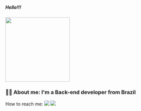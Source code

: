 
<h5>Hello!!!</h5>

<img src="https://media.giphy.com/media/paTz7UZbPfTZFRYnnB/giphy.gif" width="200px">



### :woman_technologist: About me: I'm a Back-end developer from Brazil
How to reach me: <a href="https://www.linkedin.com/in/marianelamana/"><img src="https://img.shields.io/badge/-LinkedIn-blue"></a>
<a href="https://marianelamana.herokuapp.com/"><img src="https://img.shields.io/badge/-MyPortfolio-ff69b4"></a>
